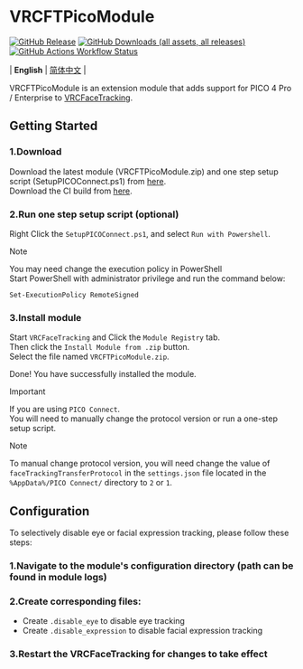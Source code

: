 # VRCFTPicoModule

[![GitHub Release](https://img.shields.io/github/v/release/lonelyicer/VRCFTPicoModule)](https://github.com/lonelyicer/VRCFTPicoModule/releases/)
[![GitHub Downloads (all assets, all releases)](https://img.shields.io/github/downloads/lonelyicer/VRCFTPicoModule/total)](https://github.com/lonelyicer/VRCFTPicoModule/releases/latest)
[![GitHub Actions Workflow Status](https://img.shields.io/github/actions/workflow/status/lonelyicer/VRCFTPicoModule/ci.yml)](https://github.com/lonelyicer/VRCFTPicoModule/actions/workflows/ci.yml)


| **English** | [简体中文](./README.zh.md) |

VRCFTPicoModule is an extension module that adds support for PICO 4 Pro / Enterprise to [VRCFaceTracking](https://github.com/benaclejames/VRCFaceTracking).

## Getting Started
### 1.Download  
Download the latest module (VRCFTPicoModule.zip) and one step setup script (SetupPICOConnect.ps1) from [here](https://github.com/lonelyicer/VRCFTPicoModule/releases/latest).  
Download the CI build from [here](https://github.com/lonelyicer/VRCFTPicoModule/actions/workflows/ci.yml).

### 2.Run one step setup script (optional)  
Right Click the `SetupPICOConnect.ps1`, and select `Run with Powershell`.

> [!NOTE]  
> You may need change the execution policy in PowerShell  
> Start PowerShell with administrator privilege and run the command below:  
> ``` 
> Set-ExecutionPolicy RemoteSigned 
> ```

### 3.Install module
Start `VRCFaceTracking` and Click the `Module Registry` tab.  
Then click the `Install Module from .zip` button.  
Select the file named `VRCFTPicoModule.zip`.  

Done! You have successfully installed the module.

> [!IMPORTANT]  
> If you are using `PICO Connect`.  
> You will need to manually change the protocol version or run a one-step setup script.

> [!NOTE]  
> To manual change protocol version,
> you will need change the value of `faceTrackingTransferProtocol` in the `settings.json` file located in the `%AppData%/PICO Connect/` directory to `2` or `1`.

## Configuration  

To selectively disable eye or facial expression tracking, please follow these steps:  

### 1.Navigate to the module's configuration directory (path can be found in module logs)
### 2.Create corresponding files:
   - Create `.disable_eye` to disable eye tracking
   - Create `.disable_expression` to disable facial expression tracking
### 3.Restart the VRCFaceTracking for changes to take effect